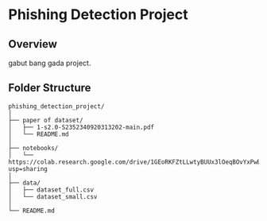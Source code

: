 # Phishing Detection Project

## Overview
gabut bang gada project.

## Folder Structure
```
phishing_detection_project/
│
├── paper of dataset/
│   ├── 1-s2.0-S2352340920313202-main.pdf
│   └── README.md
│
├── notebooks/
│   └── https://colab.research.google.com/drive/1GEoRKFZtLLwtyBUUx3lOeqBOvYxPwBt2?usp=sharing
│
├── data/
│   ├── dataset_full.csv
│   └── dataset_small.csv
│
└── README.md
```